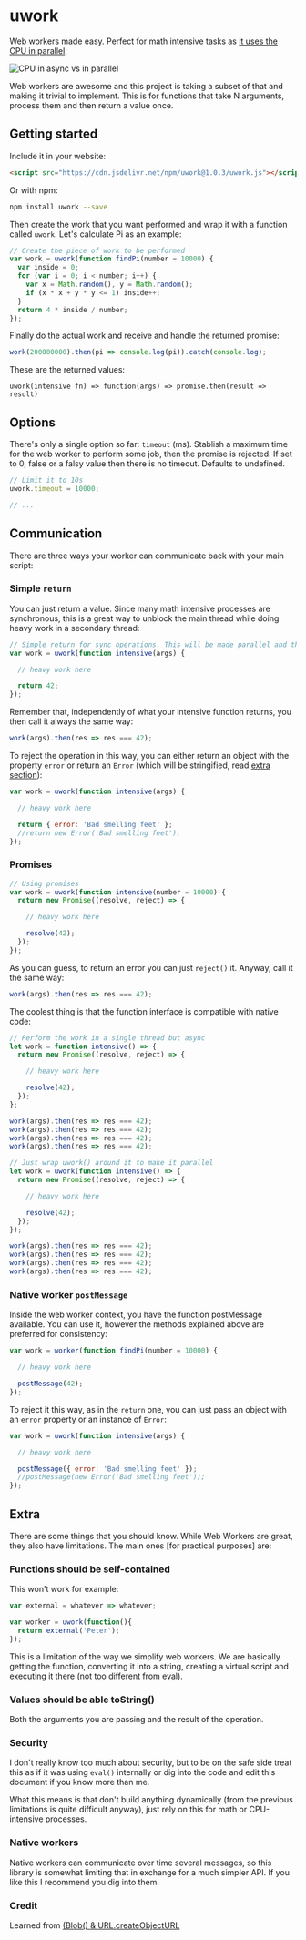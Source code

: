 # uwork

Web workers made easy. Perfect for math intensive tasks as [it uses the CPU in parallel](http://ejohn.org/blog/web-workers/):

![CPU in async vs in parallel](cpu.png)

Web workers are awesome and this project is taking a subset of that and making it trivial to implement. This is for functions that take N arguments, process them and then return a value once.



## Getting started

Include it in your website:

```html
<script src="https://cdn.jsdelivr.net/npm/uwork@1.0.3/uwork.js"></script>
```

Or with npm:

```bash
npm install uwork --save
```

Then create the work that you want performed and wrap it with a function called `uwork`. Let's calculate Pi as an example:

```js
// Create the piece of work to be performed
var work = uwork(function findPi(number = 10000) {
  var inside = 0;
  for (var i = 0; i < number; i++) {
    var x = Math.random(), y = Math.random();
    if (x * x + y * y <= 1) inside++;
  }
  return 4 * inside / number;
});
```

Finally do the actual work and receive and handle the returned promise:

```js
work(200000000).then(pi => console.log(pi)).catch(console.log);
```

These are the returned values:

```
uwork(intensive fn) => function(args) => promise.then(result => result)
```



## Options

There's only a single option so far: `timeout` (ms). Stablish a maximum time for the web worker to perform some job, then the promise is rejected. If set to 0, false or a falsy value then there is no timeout. Defaults to undefined.

```js
// Limit it to 10s
uwork.timeout = 10000;

// ...
```



## Communication

There are three ways your worker can communicate back with your main script:

### Simple `return`

You can just return a value. Since many math intensive processes are synchronous, this is a great way to unblock the main thread while doing heavy work in a secondary thread:

```js
// Simple return for sync operations. This will be made parallel and thus async
var work = uwork(function intensive(args) {

  // heavy work here

  return 42;
});
```

Remember that, independently of what your intensive function returns, you then call it always the same way:

```js
work(args).then(res => res === 42);
```

To reject the operation in this way, you can either return an object with the property `error` or return an `Error` (which will be stringified, read [extra section](#extra)):

```js
var work = uwork(function intensive(args) {

  // heavy work here

  return { error: 'Bad smelling feet' };
  //return new Error('Bad smelling feet');
});
```



### Promises

```js
// Using promises
var work = uwork(function intensive(number = 10000) {
  return new Promise((resolve, reject) => {

    // heavy work here

    resolve(42);
  });
});
```

As you can guess, to return an error you can just `reject()` it. Anyway, call it the same way:

```js
work(args).then(res => res === 42);
```

The coolest thing is that the function interface is compatible with native code:

```js
// Perform the work in a single thread but async
let work = function intensive() => {
  return new Promise((resolve, reject) => {

    // heavy work here

    resolve(42);
  });
};

work(args).then(res => res === 42);
work(args).then(res => res === 42);
work(args).then(res => res === 42);
work(args).then(res => res === 42);
```

```js
// Just wrap uwork() around it to make it parallel
let work = uwork(function intensive() => {
  return new Promise((resolve, reject) => {

    // heavy work here

    resolve(42);
  });
});

work(args).then(res => res === 42);
work(args).then(res => res === 42);
work(args).then(res => res === 42);
work(args).then(res => res === 42);
```



### Native worker `postMessage`

Inside the web worker context, you have the function postMessage available. You can use it, however the methods explained above are preferred for consistency:

```js
var work = worker(function findPi(number = 10000) {

  // heavy work here

  postMessage(42);
});
```

To reject it this way, as in the `return` one, you can just pass an object with an `error` property or an instance of `Error`:

```js
var work = uwork(function intensive(args) {

  // heavy work here

  postMessage({ error: 'Bad smelling feet' });
  //postMessage(new Error('Bad smelling feet'));
});
```


## Extra

There are some things that you should know. While Web Workers are great, they also have limitations. The main ones [for practical purposes] are:

### Functions should be self-contained

This won't work for example:

```js
var external = whatever => whatever;

var worker = uwork(function(){
  return external('Peter');
});
```

This is a limitation of the way we simplify web workers. We are basically getting the function, converting it into a string, creating a virtual script and executing it there (not too different from eval).

### Values should be able toString()

Both the arguments you are passing and the result of the operation.


### Security

I don't really know too much about security, but to be on the safe side treat this as if it was using `eval()` internally or dig into the code and edit this document if you know more than me.

What this means is that don't build anything dynamically (from the previous limitations is quite difficult anyway), just rely on this for math or CPU-intensive processes.


### Native workers

Native workers can communicate over time several messages, so this library is somewhat limiting that in exchange for a much simpler API. If you like this I recommend you dig into them.


### Credit

Learned from [(Blob() & URL.createObjectURL](jsfiddle.net/christopheviau/90syrp0q/)
